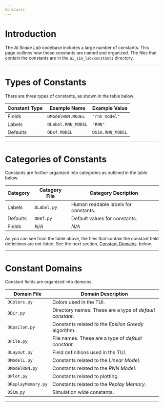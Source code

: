 ```yaml
---
Constants
---
```


# Introduction

The *AI Snake Lab* codebase includes a large number of constants. This page outlines how these constants are named and organized. The files that contain the constants are in the `ai_sim_lab/constants` directory.

---

# Types of Constants

There are three types of constants, as shown in the table below:

**Constant Type** | **Example Name**   | **Example Value**
------------------|--------------------|------------------
Fields            | `DModelRNN.MODEL`  | `"rnn_model"`
Labels            | `DLabel.RNN_MODEL` | `"RNN"`
Defaults          | `DDef.MODEL`       | `DSim.RNN_MODEL`

---

# Categories of Constants

Constants are further organized into categories as outlined in the table below:

**Category** | **Category File** | **Category Decription**
-------------|-------------------|------------------------
Labels       | `DLabel.py`       | Human readable labels for constants.
Defaults     | `DDef.py`         | Default values for constants.
Fields       | *N/A*             | *N/A*

As you can see from the table above, the files that contain the constant field definitions are not listed. See the next section, [Constant Domains](#constant_domains). below.

---

# Constant Domains

Constant fields are organized into domains.

| **Domain File**    | **Domain Description**
|--------------------|------------------------
| `DColors.py`       | Colors used in the TUI.
| `DDir.py`          | Directory names. These are a type of *default constant*.
| `DEpsilon.py`      | Constants related to the *Epsilon Greedy* algorithm.
| `DFile.py`         | File names. These are a type of *default constant*.
| `DLayout.py`       | Field definitions used in the TUI.
| `DModelL.py`       | Constants related to the *Linear Model*.
| `DModelRNN.py`     | Constants related to the *RNN Model*.
| `DPlot.py`         | Constants related to plotting.
| `DReplayMemory.py` | Constants related to the *Replay Memory*.
| `DSim.py`          | Simulation wide constants.




---